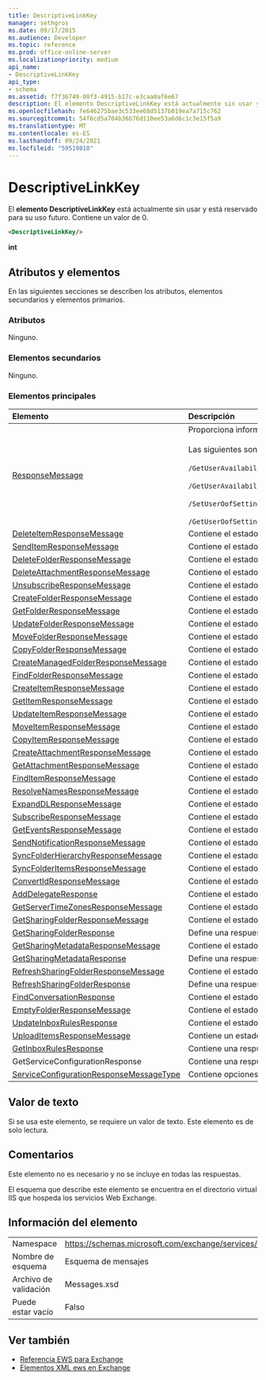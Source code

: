 ```yaml
---
title: DescriptiveLinkKey
manager: sethgros
ms.date: 09/17/2015
ms.audience: Developer
ms.topic: reference
ms.prod: office-online-server
ms.localizationpriority: medium
api_name:
- DescriptiveLinkKey
api_type:
- schema
ms.assetid: f7f36749-00f3-4915-b17c-e3caa0af6e67
description: El elemento DescriptiveLinkKey está actualmente sin usar y está reservado para su uso futuro. Contiene un valor de 0.
ms.openlocfilehash: fe646275bae3c533ee68d5137b019ea7a715c762
ms.sourcegitcommit: 54f6cd5a704b36b76d110ee53a6d6c1c3e15f5a9
ms.translationtype: MT
ms.contentlocale: es-ES
ms.lasthandoff: 09/24/2021
ms.locfileid: "59519810"
---
```

# <a name="descriptivelinkkey"></a>DescriptiveLinkKey

El **elemento DescriptiveLinkKey** está actualmente sin usar y está reservado para su uso futuro. Contiene un valor de 0. 
  
```XML
<DescriptiveLinkKey/>
```

 **int**
## <a name="attributes-and-elements"></a>Atributos y elementos

En las siguientes secciones se describen los atributos, elementos secundarios y elementos primarios.
  
### <a name="attributes"></a>Atributos

Ninguno.
  
### <a name="child-elements"></a>Elementos secundarios

Ninguno.
  
### <a name="parent-elements"></a>Elementos principales

|**Elemento**|**Descripción**|
|:-----|:-----|
|[ResponseMessage](responsemessage.md) <br/> | Proporciona información descriptiva sobre el estado de la respuesta.  <br/><br/>Las siguientes son algunas de las posibles expresiones XPath de este elemento:<br/><br/>  `/GetUserAvailabilityResponse/FreeBusyResponseArray/FreeBusyResponse/ResponseMessage` <br/><br/>`/GetUserAvailabilityResponse/SuggestionsResponse/ResponseMessage` <br/><br/>`/SetUserOofSettingsResponse/ResponseMessage` <br/><br/>`/GetUserOofSettingsResponse/ResponseMessage` <br/> |
|[DeleteItemResponseMessage](deleteitemresponsemessage.md) <br/> |Contiene el estado y el resultado de una única **solicitud DeleteItem.**  <br/> |
|[SendItemResponseMessage](senditemresponsemessage.md) <br/> |Contiene el estado y el resultado de una única **solicitud SendItem.**  <br/> |
|[DeleteFolderResponseMessage](deletefolderresponsemessage.md) <br/> |Contiene el estado y el resultado de una sola **solicitud DeleteFolder.**  <br/> |
|[DeleteAttachmentResponseMessage](deleteattachmentresponsemessage.md) <br/> |Contiene el estado y el resultado de una única **solicitud DeleteAttachment.**  <br/> |
|[UnsubscribeResponseMessage](unsubscriberesponsemessage.md) <br/> |Contiene el estado y el resultado de una única solicitud **de cancelación de** suscripción.  <br/> |
|[CreateFolderResponseMessage](createfolderresponsemessage.md) <br/> |Contiene el estado y el resultado de una única **solicitud CreateFolder.**  <br/> |
|[GetFolderResponseMessage](getfolderresponsemessage.md) <br/> |Contiene el estado y el resultado de una única **solicitud GetFolder.**  <br/> |
|[UpdateFolderResponseMessage](updatefolderresponsemessage.md) <br/> |Contiene el estado y el resultado de una única **solicitud UpdateFolder.**  <br/> |
|[MoveFolderResponseMessage](movefolderresponsemessage.md) <br/> |Contiene el estado y el resultado de una única **solicitud MoveFolder.**  <br/> |
|[CopyFolderResponseMessage](copyfolderresponsemessage.md) <br/> |Contiene el estado y el resultado de una única **solicitud CopyFolder.**  <br/> |
|[CreateManagedFolderResponseMessage](createmanagedfolderresponsemessage.md) <br/> |Contiene el estado y el resultado de una única **solicitud CreateManagedFolder.**  <br/> |
|[FindFolderResponseMessage](findfolderresponsemessage.md) <br/> |Contiene el estado y el resultado de una única **solicitud FindFolder.**  <br/> |
|[CreateItemResponseMessage](createitemresponsemessage.md) <br/> |Contiene el estado y el resultado de una única **solicitud CreateItem.**  <br/> |
|[GetItemResponseMessage](getitemresponsemessage.md) <br/> |Contiene el estado y el resultado de una única **solicitud GetItem.**  <br/> |
|[UpdateItemResponseMessage](updateitemresponsemessage.md) <br/> |Contiene el estado y el resultado de una única **solicitud UpdateItem.**  <br/> |
|[MoveItemResponseMessage](moveitemresponsemessage.md) <br/> |Contiene el estado y el resultado de una única **solicitud MoveItem.**  <br/> |
|[CopyItemResponseMessage](copyitemresponsemessage.md) <br/> |Contiene el estado y el resultado de una única **solicitud CopyItem.**  <br/> |
|[CreateAttachmentResponseMessage](createattachmentresponsemessage.md) <br/> |Contiene el estado y el resultado de una única **solicitud CreateAttachment.**  <br/> |
|[GetAttachmentResponseMessage](getattachmentresponsemessage.md) <br/> |Contiene el estado y el resultado de una única **solicitud GetAttachment.**  <br/> |
|[FindItemResponseMessage](finditemresponsemessage.md) <br/> |Contiene el estado y el resultado de una única **solicitud FindItem.**  <br/> |
|[ResolveNamesResponseMessage](resolvenamesresponsemessage.md) <br/> |Contiene el estado y el resultado de una **solicitud ResolveNames.**  <br/> |
|[ExpandDLResponseMessage](expanddlresponsemessage.md) <br/> |Contiene el estado y el resultado de una única **solicitud ExpandDL.**  <br/> |
|[SubscribeResponseMessage](subscriberesponsemessage.md) <br/> |Contiene el estado y el resultado de una única **solicitud subscribe.**  <br/> |
|[GetEventsResponseMessage](geteventsresponsemessage.md) <br/> |Contiene el estado y el resultado de una única **solicitud GetEvents.**  <br/> |
|[SendNotificationResponseMessage](sendnotificationresponsemessage.md) <br/> |Contiene el estado y el resultado de una única **solicitud SendNotification.**  <br/> |
|[SyncFolderHierarchyResponseMessage](syncfolderhierarchyresponsemessage.md) <br/> |Contiene el estado y el resultado de una **solicitud SyncFolderHierarchy.**  <br/> |
|[SyncFolderItemsResponseMessage](syncfolderitemsresponsemessage.md) <br/> |Contiene el estado y el resultado de una **solicitud SyncFolderItems.**  <br/> |
|[ConvertIdResponseMessage](convertidresponsemessage.md) <br/> |Contiene el estado y el resultado de una **solicitud ConvertId.**  <br/> |
|[AddDelegateResponse](adddelegateresponse.md) <br/> |Contiene el estado y el resultado de una **solicitud AddDelegate.**  <br/> |
|[GetServerTimeZonesResponseMessage](getservertimezonesresponsemessage.md) <br/> |Contiene el estado y el resultado de una **solicitud GetServerTimeZones.**  <br/> |
|[GetSharingFolderResponseMessage](getsharingfolderresponsemessage.md) <br/> |Contiene el estado y el resultado de una **solicitud GetSharingFolder.**  <br/> |
|[GetSharingFolderResponse](getsharingfolderresponse.md) <br/> |Define una respuesta a una **solicitud GetSharingFolder.**  <br/> |
|[GetSharingMetadataResponseMessage](getsharingmetadataresponsemessage.md) <br/> |Contiene el estado y el resultado de una **solicitud GetSharingMetadata.**  <br/> |
|[GetSharingMetadataResponse](getsharingmetadataresponse.md) <br/> |Define una respuesta a una **solicitud GetSharingMetadata.**  <br/> |
|[RefreshSharingFolderResponseMessage](refreshsharingfolderresponsemessage.md) <br/> |Contiene el estado y el resultado de una **solicitud RefreshSharingFolder.**  <br/> |
|[RefreshSharingFolderResponse](refreshsharingfolderresponse.md) <br/> |Define una respuesta a una **solicitud RefreshSharingFolder.**  <br/> |
|[FindConversationResponse](findconversationresponse.md) <br/> |Contiene el estado y los resultados de una **respuesta FindConversation.**  <br/> |
|[EmptyFolderResponseMessage](emptyfolderresponsemessage.md) <br/> |Contiene el estado y el resultado de una sola **solicitud EmptyFolder.**  <br/> |
|[UpdateInboxRulesResponse](updateinboxrulesresponse.md) <br/> |Contiene el estado y el resultado de una **solicitud UpdateInboxRules.**  <br/> |
|[UploadItemsResponseMessage](uploaditemsresponsemessage.md) <br/> |Contiene un estado y el resultado de una **solicitud UploadItemsResponse.**  <br/> |
|[GetInboxRulesResponse](getinboxrulesresponse.md) <br/> |Contiene una respuesta a una **solicitud GetInboxRules.**  <br/> |
|GetServiceConfigurationResponse  <br/> |Contiene una respuesta a una **solicitud GetServiceConfiguration.**  <br/> |
|[ServiceConfigurationResponseMessageType](serviceconfigurationresponsemessagetype.md) <br/> |Contiene opciones de configuración de servicio.  <br/> |
   
## <a name="text-value"></a>Valor de texto

Si se usa este elemento, se requiere un valor de texto. Este elemento es de solo lectura.
  
## <a name="remarks"></a>Comentarios

Este elemento no es necesario y no se incluye en todas las respuestas.
  
El esquema que describe este elemento se encuentra en el directorio virtual IIS que hospeda los servicios Web Exchange.
  
## <a name="element-information"></a>Información del elemento

|||
|:-----|:-----|
|Namespace  <br/> |https://schemas.microsoft.com/exchange/services/2006/messages  <br/> |
|Nombre de esquema  <br/> |Esquema de mensajes  <br/> |
|Archivo de validación  <br/> |Messages.xsd  <br/> |
|Puede estar vacío  <br/> |Falso  <br/> |
   
## <a name="see-also"></a>Ver también

- [Referencia EWS para Exchange](ews-reference-for-exchange.md) 
- [Elementos XML ews en Exchange](ews-xml-elements-in-exchange.md)


